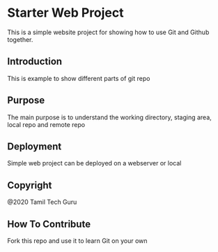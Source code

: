 # Starter Web Project

This is a simple website project for showing how to use Git and Github together.

## Introduction

This is example to show different parts of git repo

## Purpose

The main purpose is to understand the working directory, staging area, local repo and remote repo

## Deployment

Simple web project can be deployed on a webserver or local 

## Copyright

@2020 Tamil Tech Guru

## How To Contribute

Fork this repo and use it to learn Git on your own